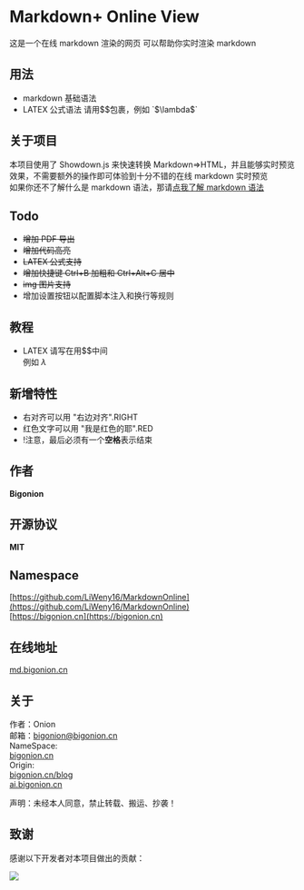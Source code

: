 # Markdown+ Online View

这是一个在线 markdown 渲染的网页
可以帮助你实时渲染 markdown

## 用法

- markdown 基础语法
- LATEX 公式语法 请用$$包裹，例如 `$\lambda$`

## 关于项目

本项目使用了 Showdown.js 来快速转换 Markdown=>HTML，并且能够实时预览效果，不需要额外的操作即可体验到十分不错的在线 markdown 实时预览<br>
如果你还不了解什么是 markdown 语法，那请[点我了解 markdown 语法](https://markdown.com.cn/intro.html)

## Todo

- <s>增加 PDF 导出</s>
- <s>增加代码高亮</s>
- <s>LATEX 公式支持</s>
- <s>增加快捷键 Ctrl+B 加粗和 Ctrl+Alt+C 居中</s>
- <s>img 图片支持</s>
- 增加设置按钮以配置脚本注入和换行等规则

## 教程

- LATEX 请写在用$$中间  
例如 $\lambda$

## 新增特性

- 右对齐可以用 "右边对齐".RIGHT
- 红色文字可以用 "我是红色的耶".RED
- !注意，最后必须有一个**空格**表示结束

## 作者

**Bigonion**

## 开源协议

**MIT**

## Namespace

[https://github.com/LiWeny16/MarkdownOnline](https://github.com/LiWeny16/MarkdownOnline)  
[https://bigonion.cn](https://bigonion.cn)

## 在线地址

[md.bigonion.cn](https://md.bigonion.cn)

## 关于

作者：Onion  
邮箱：bigonion@bigonion.cn  
NameSpace:  
[bigonion.cn](https://bigonion.cn)  
Origin:  
[bigonion.cn/blog](https://bigonion.cn/blog)  
[ai.bigonion.cn](https://ai.bigonion.cn)

声明：未经本人同意，禁止转载、搬运、抄袭！

## 致谢

感谢以下开发者对本项目做出的贡献：

<a href="https://github.com/LiWeny16/MarkdownOnline/graphs/contributors">
  <img src="https://contrib.rocks/image?repo=LiWeny16/MarkdownOnline&max=1000" />
</a>





